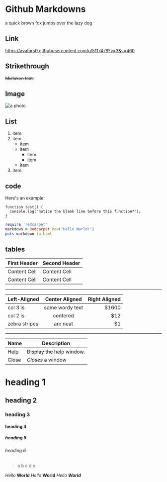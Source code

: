 # Github Markdowns

a quick brown fox jumps over the lazy dog

## Link

https://avatars0.githubusercontent.com/u/5117479?v=3&s=460

## Strikethrough

~~Mistaken text.~~

## Image

![a photo](https://avatars0.githubusercontent.com/u/5117479?v=3&s=460)

## List

1. item
2. item
    - item
    - item
        * item
        * item
    - item
3. item

## code

Here's an example:

```
function test() {
  console.log("notice the blank line before this function?");
}
```

```ruby
require 'redcarpet'
markdown = Redcarpet.new("Hello World!")
puts markdown.to_html
```

## tables

| First Header  | Second Header |
| ------------- | ------------- |
| Content Cell  | Content Cell  |
| Content Cell  | Content Cell  |

---

| Left-Aligned  | Center Aligned  | Right Aligned |
| :------------ |:---------------:| -----:|
| col 3 is      | some wordy text | $1600 |
| col 2 is      | centered        |   $12 |
| zebra stripes | are neat        |    $1 |

---

| Name | Description          |
| ------------- | ----------- |
| Help      | ~~Display the~~ help window.|
| Close     | _Closes_ a window     |


# heading 1
## heading 2
### heading 3
#### heading 4
##### heading 5
###### heading 6


> a
> b
> c
> d
> e

*Hello* **World**
_Hello_ __World__
_Hello_ *__World__*